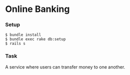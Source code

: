 # Online Banking

### Setup

```
$ bundle install
$ bundle exec rake db:setup
$ rails s
```

### Task
A service where users can transfer money to one another.


